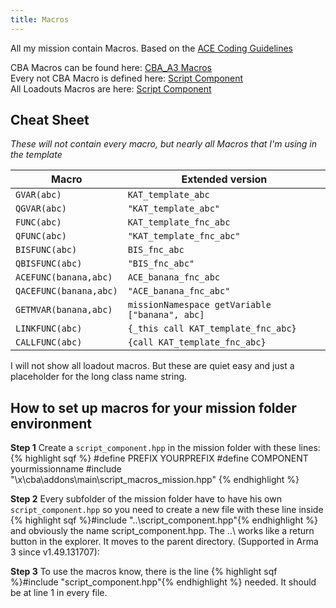 ```yaml
---
title: Macros
---
```


All my mission contain Macros. Based on the [ACE Coding Guidelines](https://ace3mod.com/wiki/development/coding-guidelines.html)

CBA Macros can be found here: [CBA_A3 Macros](https://github.com/CBATeam/CBA_A3/blob/master/addons/main/script_macros_common.hpp)<br/>
Every not CBA Macro is defined here: [Script Component](https://github.com/Katalam/templates/blob/master/kat_template.malden/script_component.hpp)<br/>
All Loadouts Macros are here: [Script Component](https://github.com/Katalam/templates/blob/master/kat_template.malden/functions/loadouts/script_component.hpp)<br/>

## Cheat Sheet
*These will not contain every macro, but nearly all Macros that I'm using in the template*

|Macro|Extended version|
|-|-|
|```GVAR(abc)```|```KAT_template_abc```|
|```QGVAR(abc)```|```"KAT_template_abc"```|
|```FUNC(abc)```|```KAT_template_fnc_abc```|
|```QFUNC(abc)```|```"KAT_template_fnc_abc"```|
|```BISFUNC(abc)```|```BIS_fnc_abc```|
|```QBISFUNC(abc)```|```"BIS_fnc_abc"```|
|```ACEFUNC(banana,abc)```|```ACE_banana_fnc_abc```|
|```QACEFUNC(banana,abc)```|```"ACE_banana_fnc_abc"```|
|```GETMVAR(banana,abc)```|```missionNamespace getVariable ["banana", abc]```|
|```LINKFUNC(abc)```|```{_this call KAT_template_fnc_abc}```|
|```CALLFUNC(abc)```|```{call KAT_template_fnc_abc}```|

I will not show all loadout macros. But these are quiet easy and just a placeholder for the long class name string.

## How to set up macros for your mission folder environment

**Step 1** Create a `script_component.hpp` in the mission folder with these lines:
{% highlight sqf %}
#define PREFIX YOURPREFIX
#define COMPONENT yourmissionname
#include "\x\cba\addons\main\script_macros_mission.hpp"
{% endhighlight %}

**Step 2** Every subfolder of the mission folder have to have his own ```script_component.hpp``` so you need to create a new file with these line inside {% highlight sqf %}#include "..\script_component.hpp"{% endhighlight %} and obviously the name script_component.hpp. The ..\ works like a return button in the explorer. It moves to the parent directory. (Supported in Arma 3 since v1.49.131707):

**Step 3** To use the macros know, there is the line  {% highlight sqf %}#include "script_component.hpp"{% endhighlight %} needed. It should be at line 1 in every file.
